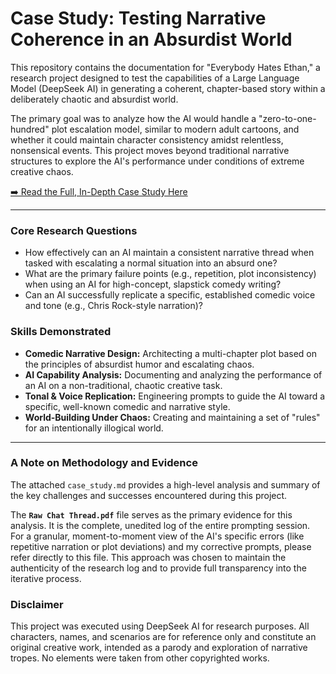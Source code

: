 # Case Study: Testing Narrative Coherence in an Absurdist World

This repository contains the documentation for "Everybody Hates Ethan," a research project designed to test the capabilities of a Large Language Model (DeepSeek AI) in generating a coherent, chapter-based story within a deliberately chaotic and absurdist world.

The primary goal was to analyze how the AI would handle a "zero-to-one-hundred" plot escalation model, similar to modern adult cartoons, and whether it could maintain character consistency amidst relentless, nonsensical events. This project moves beyond traditional narrative structures to explore the AI's performance under conditions of extreme creative chaos.

[➡️ Read the Full, In-Depth Case Study Here](https://github.com/Noyonbond47/AI-to-use-absurd-storytelling/blob/main/case_study.md)

---

### Core Research Questions

* How effectively can an AI maintain a consistent narrative thread when tasked with escalating a normal situation into an absurd one?
* What are the primary failure points (e.g., repetition, plot inconsistency) when using an AI for high-concept, slapstick comedy writing?
* Can an AI successfully replicate a specific, established comedic voice and tone (e.g., Chris Rock-style narration)?

### Skills Demonstrated

* **Comedic Narrative Design:** Architecting a multi-chapter plot based on the principles of absurdist humor and escalating chaos.
* **AI Capability Analysis:** Documenting and analyzing the performance of an AI on a non-traditional, chaotic creative task.
* **Tonal & Voice Replication:** Engineering prompts to guide the AI toward a specific, well-known comedic and narrative style.
* **World-Building Under Chaos:** Creating and maintaining a set of "rules" for an intentionally illogical world.

---

### A Note on Methodology and Evidence

The attached `case_study.md` provides a high-level analysis and summary of the key challenges and successes encountered during this project.

The **`Raw Chat Thread.pdf`** file serves as the primary evidence for this analysis. It is the complete, unedited log of the entire prompting session. For a granular, moment-to-moment view of the AI's specific errors (like repetitive narration or plot deviations) and my corrective prompts, please refer directly to this file. This approach was chosen to maintain the authenticity of the research log and to provide full transparency into the iterative process.

### Disclaimer

This project was executed using DeepSeek AI for research purposes. All characters, names, and scenarios are for reference only and constitute an original creative work, intended as a parody and exploration of narrative tropes. No elements were taken from other copyrighted works.
